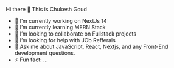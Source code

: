  Hi there 👋 This is Chukesh Goud


- 🔭 I’m currently working on NextJs 14
- 🌱 I’m currently learning MERN Stack
- 👯 I’m looking to collaborate on Fullstack projects
- 🤔 I’m looking for help with JOb Refferals
- 💬 Ask me about JavaScript, React, Nextjs, and any Front-End  development questions.
- ⚡ Fun fact: ...
